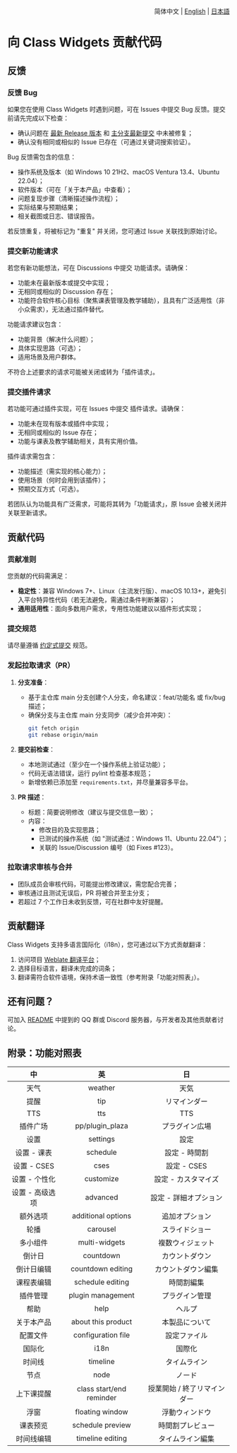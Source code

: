 <div align="right">
简体中文 | <a href="/docs/contributing/CONTRIBUTING.en_US.md">English</a> | <a href="/docs/contributing/CONTRIBUTING.ja.md">日本語</a>
</div>

# 向 Class Widgets 贡献代码

## 反馈

### 反馈 Bug

如果您在使用 Class Widgets 时遇到问题，可在 Issues 中提交 Bug 反馈。提交前请先完成以下检查：
- 确认问题在 [最新 Release 版本](https://github.com/Class-Widgets/Class-Widgets/releases/latest) 和 [主分支最新提交](https://github.com/Class-Widgets/Class-Widgets/commits) 中未被修复；
- 确认没有相同或相似的 Issue 已存在（可通过关键词搜索验证）。

Bug 反馈需包含的信息：
- 操作系统及版本（如 Windows 10 21H2、macOS Ventura 13.4、Ubuntu 22.04）；
- 软件版本（可在「关于本产品」中查看）；
- 问题复现步骤（清晰描述操作流程）；
- 实际结果与预期结果；
- 相关截图或日志、错误报告。

若反馈重复，将被标记为 "重复" 并关闭，您可通过 Issue 关联找到原始讨论。

### 提交新功能请求

若您有新功能想法，可在 Discussions 中提交 功能请求。请确保：
- 功能未在最新版本或提交中实现；
- 无相同或相似的 Discussion 存在；
- 功能符合软件核心目标（聚焦课表管理及教学辅助），且具有广泛适用性（非小众需求），无法通过插件替代。

功能请求建议包含：
- 功能背景（解决什么问题）；
- 具体实现思路（可选）；
- 适用场景及用户群体。

不符合上述要求的请求可能被关闭或转为「插件请求」。

### 提交插件请求

若功能可通过插件实现，可在 Issues 中提交 插件请求。请确保：
- 功能未在现有版本或插件中实现；
- 无相同或相似的 Issue 存在；
- 功能与课表及教学辅助相关，具有实用价值。

插件请求需包含：
- 功能描述（需实现的核心能力）；
- 使用场景（何时会用到该插件）；
- 预期交互方式（可选）。

若团队认为功能具有广泛需求，可能将其转为「功能请求」，原 Issue 会被关闭并关联至新请求。

## 贡献代码

### 贡献准则

您贡献的代码需满足：
- **稳定性**：兼容 Windows 7+、Linux（主流发行版）、macOS 10.13+，避免引入平台特异性代码（若无法避免，需通过条件判断兼容）；
- **通用适用性**：面向多数用户需求，专用性功能建议以插件形式实现；

### 提交规范

请尽量遵循 [约定式提交](https://www.conventionalcommits.org/zh-hans) 规范。

### 发起拉取请求（PR）

1. **分支准备**：
   - 基于主仓库 main 分支创建个人分支，命名建议：feat/功能名 或 fix/bug描述；
   - 确保分支与主仓库 main 分支同步（减少合并冲突）：
     ```bash
     git fetch origin
     git rebase origin/main
     ```

2. **提交前检查**：
   - 本地测试通过（至少在一个操作系统上验证功能）；
   - 代码无语法错误，运行 pylint 检查基本规范；
   - 新增依赖已添加至 `requirements.txt`，并尽量兼容多平台。

3. **PR 描述**：
   - 标题：简要说明修改（建议与提交信息一致）；
   - 内容：
     - 修改目的及实现思路；
     - 已测试的操作系统（如 "测试通过：Windows 11、Ubuntu 22.04"）；
     - 关联的 Issue/Discussion 编号（如 Fixes #123）。

### 拉取请求审核与合并

- 团队成员会审核代码，可能提出修改建议，需您配合完善；
- 审核通过且测试无误后，PR 将被合并至主分支；
- 若超过 7 个工作日未收到反馈，可在社群中友好提醒。

## 贡献翻译

Class Widgets 支持多语言国际化（i18n），您可通过以下方式贡献翻译：
1. 访问项目 [Weblate 翻译平台](https://hosted.weblate.org/engage/class-widgets-1/)；
2. 选择目标语言，翻译未完成的词条；
3. 翻译需符合软件语境，保持术语一致性（参考附录「功能对照表」）。

## 还有问题？

可加入 [README](/README.md) 中提到的 QQ 群或 Discord 服务器，与开发者及其他贡献者讨论。

## 附录：功能对照表

| 中 | 英 | 日 |
| :---: | :---: | :---: |
| 天气 | weather | 天気 |
| 提醒 | tip | リマインダー |
| TTS | tts | TTS |
| 插件广场 | pp/plugin_plaza | プラグイン広場 |
| 设置 | settings | 設定 |
| 设置 - 课表 | schedule | 設定 - 時間割 |
| 设置 - CSES | cses | 設定 - CSES |
| 设置 - 个性化 | customize | 設定 - カスタマイズ |
| 设置 - 高级选项 | advanced | 設定 - 詳細オプション |
| 额外选项 | additional options | 追加オプション |
| 轮播 | carousel | スライドショー |
| 多小组件 | multi-widgets | 複数ウィジェット |
| 倒计日 | countdown | カウントダウン |
| 倒计日编辑 | countdown editing | カウントダウン編集 |
| 课程表编辑 | schedule editing | 時間割編集 |
| 插件管理 | plugin management | プラグイン管理 |
| 帮助 | help | ヘルプ |
| 关于本产品 | about this product | 本製品について |
| 配置文件 | configuration file | 設定ファイル |
| 国际化 | i18n | 国際化 |
| 时间线 | timeline | タイムライン |
| 节点 | node | ノード |
| 上下课提醒 | class start/end reminder | 授業開始 / 終了リマインダー |
| 浮窗 | floating window | 浮動ウィンドウ |
| 课表预览 | schedule preview | 時間割プレビュー |
| 时间线编辑 | timeline editing | タイムライン編集 |